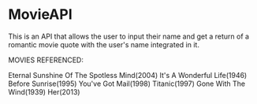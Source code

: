 # MovieAPI

This is an API that allows the user to input their name and get a return of a romantic movie quote with the user's name integrated in it. 

MOVIES REFERENCED: 

Eternal Sunshine Of The Spotless Mind(2004)
It's A Wonderful Life(1946)
Before Sunrise(1995)
You've Got Mail(1998)
Titanic(1997)
Gone With The Wind(1939)
Her(2013)
